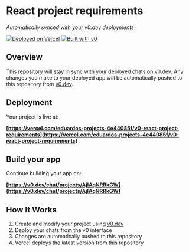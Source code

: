 # React project requirements

*Automatically synced with your [v0.dev](https://v0.dev) deployments*

[![Deployed on Vercel](https://img.shields.io/badge/Deployed%20on-Vercel-black?style=for-the-badge&logo=vercel)](https://vercel.com/eduardos-projects-4e44085f/v0-react-project-requirements)
[![Built with v0](https://img.shields.io/badge/Built%20with-v0.dev-black?style=for-the-badge)](https://v0.dev/chat/projects/AjlAqNRRkGW)

## Overview

This repository will stay in sync with your deployed chats on [v0.dev](https://v0.dev).
Any changes you make to your deployed app will be automatically pushed to this repository from [v0.dev](https://v0.dev).

## Deployment

Your project is live at:

**[https://vercel.com/eduardos-projects-4e44085f/v0-react-project-requirements](https://vercel.com/eduardos-projects-4e44085f/v0-react-project-requirements)**

## Build your app

Continue building your app on:

**[https://v0.dev/chat/projects/AjlAqNRRkGW](https://v0.dev/chat/projects/AjlAqNRRkGW)**

## How It Works

1. Create and modify your project using [v0.dev](https://v0.dev)
2. Deploy your chats from the v0 interface
3. Changes are automatically pushed to this repository
4. Vercel deploys the latest version from this repository
